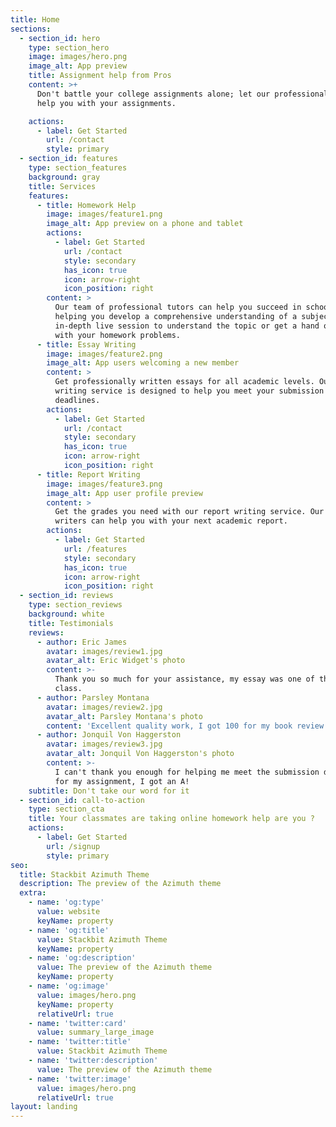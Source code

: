 ```yaml
---
title: Home
sections:
  - section_id: hero
    type: section_hero
    image: images/hero.png
    image_alt: App preview
    title: Assignment help from Pros
    content: >+
      Don't battle your college assignments alone; let our professional writers
      help you with your assignments.

    actions:
      - label: Get Started
        url: /contact
        style: primary
  - section_id: features
    type: section_features
    background: gray
    title: Services
    features:
      - title: Homework Help
        image: images/feature1.png
        image_alt: App preview on a phone and tablet
        actions:
          - label: Get Started
            url: /contact
            style: secondary
            has_icon: true
            icon: arrow-right
            icon_position: right
        content: >
          Our team of professional tutors can help you succeed in school by
          helping you develop a comprehensive understanding of a subject. Get an
          in-depth live session to understand the topic or get a hand on help
          with your homework problems.
      - title: Essay Writing
        image: images/feature2.png
        image_alt: App users welcoming a new member
        content: >
          Get professionally written essays for all academic levels. Our essay
          writing service is designed to help you meet your submission
          deadlines.
        actions:
          - label: Get Started
            url: /contact
            style: secondary
            has_icon: true
            icon: arrow-right
            icon_position: right
      - title: Report Writing
        image: images/feature3.png
        image_alt: App user profile preview
        content: >
          Get the grades you need with our report writing service. Our talented
          writers can help you with your next academic report. 
        actions:
          - label: Get Started
            url: /features
            style: secondary
            has_icon: true
            icon: arrow-right
            icon_position: right
  - section_id: reviews
    type: section_reviews
    background: white
    title: Testimonials
    reviews:
      - author: Eric James
        avatar: images/review1.jpg
        avatar_alt: Eric Widget's photo
        content: >-
          Thank you so much for your assistance, my essay was one of the best in
          class.
      - author: Parsley Montana
        avatar: images/review2.jpg
        avatar_alt: Parsley Montana's photo
        content: 'Excellent quality work, I got 100 for my book review!'
      - author: Jonquil Von Haggerston
        avatar: images/review3.jpg
        avatar_alt: Jonquil Von Haggerston's photo
        content: >-
          I can't thank you enough for helping me meet the submission deadline
          for my assignment, I got an A!
    subtitle: Don't take our word for it
  - section_id: call-to-action
    type: section_cta
    title: Your classmates are taking online homework help are you ?
    actions:
      - label: Get Started
        url: /signup
        style: primary
seo:
  title: Stackbit Azimuth Theme
  description: The preview of the Azimuth theme
  extra:
    - name: 'og:type'
      value: website
      keyName: property
    - name: 'og:title'
      value: Stackbit Azimuth Theme
      keyName: property
    - name: 'og:description'
      value: The preview of the Azimuth theme
      keyName: property
    - name: 'og:image'
      value: images/hero.png
      keyName: property
      relativeUrl: true
    - name: 'twitter:card'
      value: summary_large_image
    - name: 'twitter:title'
      value: Stackbit Azimuth Theme
    - name: 'twitter:description'
      value: The preview of the Azimuth theme
    - name: 'twitter:image'
      value: images/hero.png
      relativeUrl: true
layout: landing
---
```


